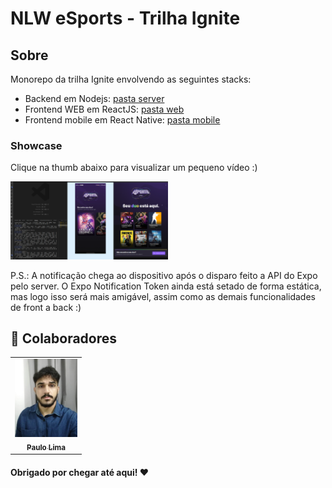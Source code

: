 # NLW eSports - Trilha Ignite

## Sobre

Monorepo da trilha Ignite envolvendo as seguintes stacks:

- Backend em Nodejs: [pasta server](./server)
- Frontend WEB em ReactJS: [pasta web](./web)
- Frontend mobile em React Native: [pasta mobile](./mobile)

### Showcase

Clique na thumb abaixo para visualizar um pequeno vídeo :)

[<img src="./assets/readme/thumb.png" width="50%">](https://drive.google.com/file/d/1Umj5qZNlD8kC3CcvqwVadN3Ggo99Vm4M/view?usp=sharing "Showcase")

P.S.: A notificação chega ao dispositivo após o disparo feito a API do Expo pelo server. O Expo Notification Token ainda está setado de forma estática, mas logo isso será mais amigável, assim como as demais funcionalidades de front a back :)

## 🤝 Colaboradores

<table>
  <tr>
    <td align="center">
      <a href="#">
        <img src="assets/readme/me.jpg" width="100px;"/><br>
        <sub>
          <b>Paulo Lima</b>
        </sub>
      </a>
    </td>
  </tr>
</table>

#### Obrigado por chegar até aqui! ❤️ <br>